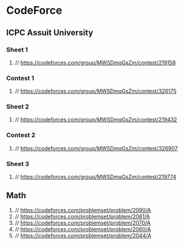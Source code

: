 # CodeForce

## ICPC Assuit University

### Sheet 1
1. // https://codeforces.com/group/MWSDmqGsZm/contest/219158

### Contest 1
1. // https://codeforces.com/group/MWSDmqGsZm/contest/326175

### Sheet 2
1. // https://codeforces.com/group/MWSDmqGsZm/contest/219432

### Contest 2
1. // https://codeforces.com/group/MWSDmqGsZm/contest/326907

### Sheet 3
1. // https://codeforces.com/group/MWSDmqGsZm/contest/219774

## Math
1. // https://codeforces.com/problemset/problem/2090/A
2. // https://codeforces.com/problemset/problem/2061/A
3. // https://codeforces.com/problemset/problem/2070/A
4. // https://codeforces.com/problemset/problem/2060/A
5. // https://codeforces.com/problemset/problem/2044/A
